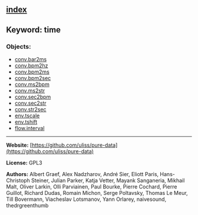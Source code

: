 [index](../index.html)
---

## Keyword: time

### Objects:
* [conv.bar2ms](../conv.bar2ms.html)
* [conv.bpm2hz](../conv.bpm2hz.html)
* [conv.bpm2ms](../conv.bpm2ms.html)
* [conv.bpm2sec](../conv.bpm2sec.html)
* [conv.ms2bpm](../conv.ms2bpm.html)
* [conv.ms2str](../conv.ms2str.html)
* [conv.sec2bpm](../conv.sec2bpm.html)
* [conv.sec2str](../conv.sec2str.html)
* [conv.str2sec](../conv.str2sec.html)
* [env.tscale](../env.tscale.html)
* [env.tshift](../env.tshift.html)
* [flow.interval](../flow.interval.html)

---
**Website:** [https://github.com/uliss/pure-data](https://github.com/uliss/pure-data)

**License:** GPL3

**Authors:** Albert Graef, Alex Nadzharov, André Sier, Eliott Paris, Hans-Christoph Steiner, Julian Parker, Katja Vetter, Mayank Sanganeria, Mikhail Malt, Oliver Larkin, Olli Parviainen, Paul Bourke, Pierre Cochard, Pierre Guillot, Richard Dudas, Romain Michon, Serge Poltavsky, Thomas Le Meur, Till Bovermann, Viacheslav Lotsmanov, Yann Orlarey, naivesound, thedrgreenthumb
